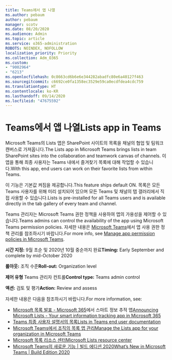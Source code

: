 ```yaml
---
title: Teams에서 앱 나열
ms.author: pebaum
author: pebaum
manager: scotv
ms.date: 08/20/2020
ms.audience: Admin
ms.topic: article
ms.service: o365-administration
ROBOTS: NOINDEX, NOFOLLOW
localization_priority: Priority
ms.collection: Adm_O365
ms.custom:
- "9002964"
- "6213"
ms.openlocfilehash: 0c8663cd6b6e6e344282abadfc80e6a40127f463
ms.sourcegitcommit: c6692ce0fa1358ec3529e59ca0ecdfdea4cdc759
ms.translationtype: HT
ms.contentlocale: ko-KR
ms.lasthandoff: 09/14/2020
ms.locfileid: "47675592"
---
```

# <a name="lists-app-in-teams"></a><span data-ttu-id="ca8ae-102">Teams에서 앱 나열</span><span class="sxs-lookup"><span data-stu-id="ca8ae-102">Lists app in Teams</span></span>

<span data-ttu-id="ca8ae-103">Microsoft Teams의 Lists 앱은 SharePoint 사이트의 목록을 채널의 협업 및 팀워크 캔버스로 가져옵니다.</span><span class="sxs-lookup"><span data-stu-id="ca8ae-103">The Lists app in Microsoft Teams brings lists in team SharePoint sites into the collaboration and teamwork canvas of channels.</span></span> <span data-ttu-id="ca8ae-104">이 앱을 통해 최종 사용자는 Teams 내에서 즐겨찾기 목록에 대해 작업할 수 있습니다.</span><span class="sxs-lookup"><span data-stu-id="ca8ae-104">With this app, end users can work on their favorite lists from within Teams.</span></span>  

<span data-ttu-id="ca8ae-105">이 기능은 기본값 켜짐을 제공합니다.</span><span class="sxs-lookup"><span data-stu-id="ca8ae-105">This feature ships default ON.</span></span> <span data-ttu-id="ca8ae-106">목록은 모든 Teams 사용자를 위해 미리 설치되어 있으며 모든 Teams 및 채널의 탭 갤러리에서 직접 사용할 수 있습니다.</span><span class="sxs-lookup"><span data-stu-id="ca8ae-106">Lists is pre-installed for all Teams users and is available directly in the tab gallery of every team and channel.</span></span>  

<span data-ttu-id="ca8ae-107">Teams 관리자는 Microsoft Teams 권한 정책을 사용하여 앱의 가용성을 제어할 수 있습니다.</span><span class="sxs-lookup"><span data-stu-id="ca8ae-107">Teams admins can control the availability of the app using Microsoft Teams permission policies.</span></span> <span data-ttu-id="ca8ae-108">자세한 내용은 [Microsoft Teams](https://docs.microsoft.com/microsoftteams/teams-app-permission-policies)에서 앱 사용 권한 정책 관리를 참조하시기 바랍니다.</span><span class="sxs-lookup"><span data-stu-id="ca8ae-108">For more info, see [Manage app permission policies in Microsoft Teams](https://docs.microsoft.com/microsoftteams/teams-app-permission-policies).</span></span>

<span data-ttu-id="ca8ae-109">**시간 지정:** 9월 초순 및 2020년 10월 중순까지 완료</span><span class="sxs-lookup"><span data-stu-id="ca8ae-109">**Timing:** Early September and complete by mid-October 2020</span></span>  

<span data-ttu-id="ca8ae-110">**롤아웃:** 조직 수준</span><span class="sxs-lookup"><span data-stu-id="ca8ae-110">**Roll-out:** Organization level</span></span>  

<span data-ttu-id="ca8ae-111">**제어 유형** Teams 관리자 컨트롤</span><span class="sxs-lookup"><span data-stu-id="ca8ae-111">**Control type:**  Teams admin control</span></span>  

<span data-ttu-id="ca8ae-112">**액션:** 검토 및 평가</span><span class="sxs-lookup"><span data-stu-id="ca8ae-112">**Action:**  Review and assess</span></span>

<span data-ttu-id="ca8ae-113">자세한 내용은 다음을 참조하시기 바랍니다.</span><span class="sxs-lookup"><span data-stu-id="ca8ae-113">For more information, see:</span></span> 

- <span data-ttu-id="ca8ae-114">[Microsoft 목록 발표 - Microsoft 365](https://techcommunity.microsoft.com/t5/microsoft-365-blog/announcing-microsoft-lists-your-smart-information-tracking-app/ba-p/1372233)에서 스마트 정보 추적 앱</span><span class="sxs-lookup"><span data-stu-id="ca8ae-114">[Announcing Microsoft Lists - Your smart information tracking app in Microsoft 365](https://techcommunity.microsoft.com/t5/microsoft-365-blog/announcing-microsoft-lists-your-smart-information-tracking-app/ba-p/1372233)</span></span>
- [<span data-ttu-id="ca8ae-115">Teams 최종 사용자 설명서의 목록</span><span class="sxs-lookup"><span data-stu-id="ca8ae-115">Lists in Teams end user documentation</span></span>](https://support.microsoft.com/office/get-started-with-lists-in-microsoft-taeams-c971e46b-b36c-491b-9c35-efeddd0297db)
- [<span data-ttu-id="ca8ae-116">Microsoft Teams에서 조직의 목록 앱 관리</span><span class="sxs-lookup"><span data-stu-id="ca8ae-116">Manage the Lists app for your organization in Microsoft Teams</span></span>](https://docs.microsoft.com/microsoftteams/manage-lists-app)
- [<span data-ttu-id="ca8ae-117">Microsoft 목록 리소스 센터</span><span class="sxs-lookup"><span data-stu-id="ca8ae-117">Microsoft Lists resource center</span></span>](https://aka.ms/MSLists)
- [<span data-ttu-id="ca8ae-118">Microsoft Teams의 새로운 기능 | 빌드 에디션 2020</span><span class="sxs-lookup"><span data-stu-id="ca8ae-118">What’s New in Microsoft Teams | Build Edition 2020</span></span>](https://techcommunity.microsoft.com/t5/microsoft-teams-blog/what-s-new-in-microsoft-teams-build-edition-2020/ba-p/1394224)